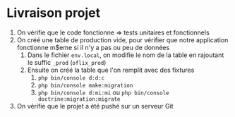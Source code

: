 # Livraison projet

1. On vérifie que le code fonctionne => tests unitaires et fonctionnels
2. On créé une table de production vide, pour vérifier que notre application fonctionne m$eme si il n'y a pas ou peu de données
   1. Dans le fichier `env.local`, on modifie le nom de la table en rajoutant le suffic `_prod` (`oflix_prod`)
   2. Ensuite on créé la table que l'on remplit avec des fixtures 
      1. `php bin/console d:d:c`
      2. `php bin/console make:migration`
      3. `php bin/console d:mi:mi` ou `php bin/console doctrine:migration:migrate` 
3. On vérifie que le projet a été pushé sur un serveur Git